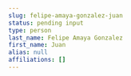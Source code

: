 ```yaml
---
slug: felipe-amaya-gonzalez-juan
status: pending input
type: person
last_name: Felipe Amaya Gonzalez
first_name: Juan
alias: null
affiliations: []
---
```


